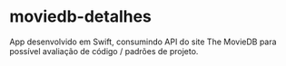 # moviedb-detalhes
App desenvolvido em Swift, consumindo API do site The MovieDB para possível avaliação de código / padrões de projeto. 
